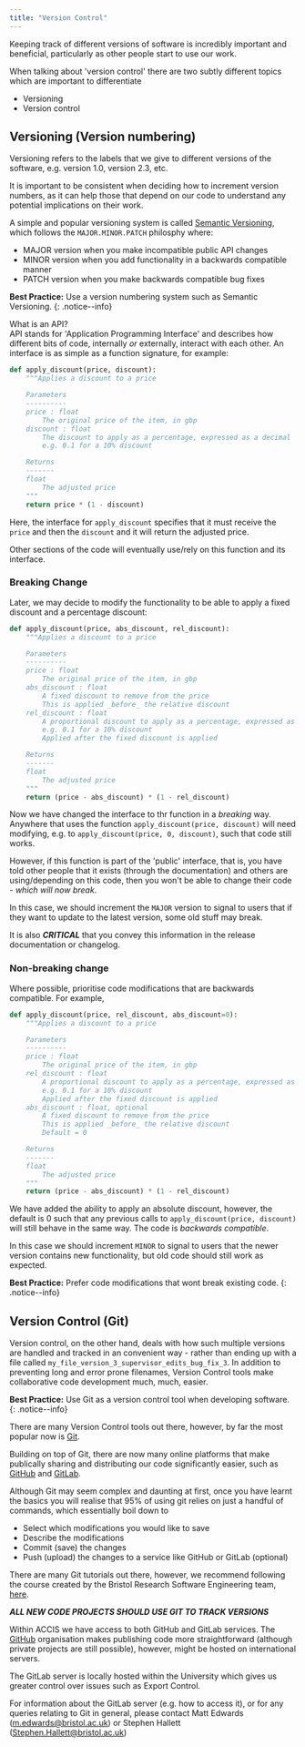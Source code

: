 ```yaml
---
title: "Version Control"
---
```


Keeping track of different versions of software is incredibly important and 
beneficial, particularly as other people start to use our work. 

When talking about 'version control' there are two subtly different topics 
which are important to differentiate

* Versioning
* Version control

## Versioning (Version numbering)
Versioning refers to the labels that we give to different versions of the 
software, e.g. version 1.0, version 2.3, etc.

It is important to be consistent when deciding how to increment version numbers,
as it can help those that depend on our code to understand any potential 
implications on their work. 

A simple and popular versioning system is called 
[Semantic Versioning](https://semver.org/), which follows the 
`MAJOR.MINOR.PATCH` philosphy where:

* MAJOR version when you make incompatible public API changes
* MINOR version when you add functionality in a backwards compatible manner
* PATCH version when you make backwards compatible bug fixes

**Best Practice:** Use a version numbering system such as Semantic Versioning.
{: .notice--info}

What is an API?  
API stands for 'Application Programming Interface' and describes how different
bits of code, internally _or_ externally, interact with each other. 
An interface is as simple as a function signature, for example:

```python
def apply_discount(price, discount):
    """Applies a discount to a price

    Parameters
    ----------
    price : float
        The original price of the item, in gbp
    discount : float
        The discount to apply as a percentage, expressed as a decimal
        e.g. 0.1 for a 10% discount

    Returns
    -------
    float
        The adjusted price
    """
    return price * (1 - discount)
```

Here, the interface for `apply_discount` specifies that it must receive the 
`price` and then the `discount` and it will return the adjusted price. 

Other sections of the code will eventually use/rely on this function and its
interface. 


### Breaking Change 

Later, we may decide to modify the functionality to be able to apply a fixed
discount and a percentage discount:

```python
def apply_discount(price, abs_discount, rel_discount):
    """Applies a discount to a price

    Parameters
    ----------
    price : float
        The original price of the item, in gbp
    abs_discount : float
        A fixed discount to remove from the price
        This is applied _before_ the relative discount
    rel_discount : float
        A proportional discount to apply as a percentage, expressed as a decimal
        e.g. 0.1 for a 10% discount
        Applied after the fixed discount is applied

    Returns
    -------
    float
        The adjusted price
    """
    return (price - abs_discount) * (1 - rel_discount)
```

Now we have changed the interface to thr function in a _breaking_ way. Anywhere
that uses the function `apply_discount(price, discount)` will need modifying, 
e.g. to `apply_discount(price, 0, discount)`, such that code still works. 

However, if this function is part of the 'public' interface, that is, you have
told other people that it exists (through the documentation) and others are 
using/depending on this code, then you won't be able to change their code - 
_which will now break_.

In this case, we should increment the `MAJOR` version to signal to users that
if they want to update to the latest version, some old stuff may break.

It is also ***CRITICAL*** that you convey this information in the release 
documentation or changelog. 

### Non-breaking change
Where possible, prioritise code modifications that are backwards compatible. 
For example, 

```python
def apply_discount(price, rel_discount, abs_discount=0):
    """Applies a discount to a price

    Parameters
    ----------
    price : float
        The original price of the item, in gbp
    rel_discount : float
        A proportional discount to apply as a percentage, expressed as a decimal
        e.g. 0.1 for a 10% discount
        Applied after the fixed discount is applied
    abs_discount : float, optional
        A fixed discount to remove from the price
        This is applied _before_ the relative discount
        Default = 0

    Returns
    -------
    float
        The adjusted price
    """
    return (price - abs_discount) * (1 - rel_discount)
```

We have added the ability to apply an absolute discount, however, the default
is 0 such that any previous calls to `apply_discount(price, discount)` will
still behave in the same way. The code is _backwards compatible_. 

In this case we should increment `MINOR` to signal to users that the newer 
version contains new functionality, but old code should still work as expected. 

**Best Practice:** Prefer code modifications that wont break existing code.
{: .notice--info}


## Version Control (Git)
Version control, on the other hand, deals with how such multiple versions are 
handled and tracked in an convenient way - rather than ending up with a file 
called `my_file_version_3_supervisor_edits_bug_fix_3`. 
In addition to preventing long and error prone filenames, Version Control 
tools make collaborative code development much, much, easier.

**Best Practice:** Use Git as a version control tool when developing software.
{: .notice--info}

There are many Version Control tools out there, however, by far the most 
popular now is [Git](https://git-scm.com/about). 

Building on top of Git, there are now many online platforms that make publically
sharing and distributing our code significantly easier, such as 
[GitHub](https://github.com/) and [GitLab](https://about.gitlab.com/).

Although Git may seem complex and daunting at first, once you have learnt the
basics you will realise that 95\% of using git relies on just a handful of 
commands, which essentially boil down to
* Select which modifications you would like to save
* Describe the modifications
* Commit (save) the changes
* Push (upload) the changes to a service like GitHub or GitLab (optional)

There are many Git tutorials out there, however, we recommend following the 
course created by the Bristol Research Software Engineering team, 
[here](https://chryswoods.com/introducing_git/).

***ALL NEW CODE PROJECTS SHOULD USE GIT TO TRACK VERSIONS***

Within ACCIS we have access to both GitHub and GitLab services. 
The [GitHub](https://github.com/ACCIS) organisation makes publishing code more
straightforward (although private projects are still possible), however, might 
be hosted on international servers. 

The GitLab server is locally hosted within the University which gives us 
greater control over issues such as Export Control. 

For information about the GitLab server (e.g. how to access it), or for any
queries relating to Git in general, please contact 
Matt Edwards ([m.edwards@bristol.ac.uk](mailto:m.edwards@bristol.ac.uk))
or
Stephen Hallett ([Stephen.Hallett@bristol.ac.uk](mailto:Stephen.Hallett@bristol.ac.uk))












